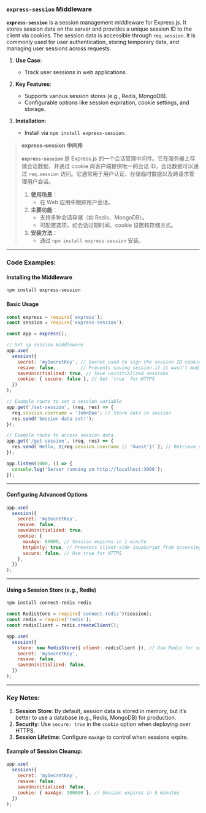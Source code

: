 ### `express-session` Middleware  

**`express-session`** is a session management middleware for Express.js. It stores session data on the server and provides a unique session ID to the client via cookies. The session data is accessible through `req.session`. It is commonly used for user authentication, storing temporary data, and managing user sessions across requests.  

1. **Use Case**:  
   - Track user sessions in web applications.  

2. **Key Features**:  
   - Supports various session stores (e.g., Redis, MongoDB).  
   - Configurable options like session expiration, cookie settings, and storage.  

3. **Installation**:  
   - Install via `npm install express-session`.  

> **express-session 中间件**  
>
> <audio src="..\..\mp3\`express-sessio.mp3"></audio>
>
> **`express-session`** 是 Express.js 的一个会话管理中间件。它在服务器上存储会话数据，并通过 cookie 向客户端提供唯一的会话 ID。会话数据可以通过 `req.session` 访问。它通常用于用户认证、存储临时数据以及跨请求管理用户会话。  
>
> 1. **使用场景**：  
>    - 在 Web 应用中跟踪用户会话。  
> 2. **主要功能**：  
>    - 支持多种会话存储（如 Redis、MongoDB）。  
>    - 可配置选项，如会话过期时间、cookie 设置和存储方式。  
> 3. **安装方法**：  
>    - 通过 `npm install express-session` 安装。  

---

### Code Examples:

#### **Installing the Middleware**
```bash
npm install express-session
```

#### **Basic Usage**

<audio src="..\..\mp3\这段代码展示了如何使用 `ex.mp3"></audio>

```javascript
const express = require('express');
const session = require('express-session');

const app = express();

// Set up session middleware
app.use(
  session({
    secret: 'mySecretKey', // Secret used to sign the session ID cookie
    resave: false,         // Prevents saving session if it wasn't modified
    saveUninitialized: true, // Save uninitialized sessions
    cookie: { secure: false }, // Set `true` for HTTPS
  })
);

// Example route to set a session variable
app.get('/set-session', (req, res) => {
  req.session.username = 'JohnDoe'; // Store data in session
  res.send('Session data set!');
});

// Example route to access session data
app.get('/get-session', (req, res) => {
  res.send(`Hello, ${req.session.username || 'Guest'}!`); // Retrieve session data
});

app.listen(3000, () => {
  console.log('Server running on http://localhost:3000');
});
```

---

#### **Configuring Advanced Options**
```javascript
app.use(
  session({
    secret: 'mySecretKey',
    resave: false,
    saveUninitialized: true,
    cookie: {
      maxAge: 60000, // Session expires in 1 minute
      httpOnly: true, // Prevents client-side JavaScript from accessing the cookie
      secure: false, // Use true for HTTPS
    },
  })
);
```

---

#### **Using a Session Store (e.g., Redis)**
```bash
npm install connect-redis redis
```

```javascript
const RedisStore = require('connect-redis')(session);
const redis = require('redis');
const redisClient = redis.createClient();

app.use(
  session({
    store: new RedisStore({ client: redisClient }), // Use Redis for session storage
    secret: 'mySecretKey',
    resave: false,
    saveUninitialized: false,
  })
);
```

---

### Key Notes:  
1. **Session Store**: By default, session data is stored in memory, but it’s better to use a database (e.g., Redis, MongoDB) for production.  
2. **Security**: Use `secure: true` in the `cookie` option when deploying over HTTPS.  
3. **Session Lifetime**: Configure `maxAge` to control when sessions expire.  

#### Example of Session Cleanup:
```javascript
app.use(
  session({
    secret: 'mySecretKey',
    resave: false,
    saveUninitialized: false,
    cookie: { maxAge: 300000 }, // Session expires in 5 minutes
  })
);
```